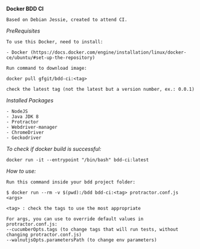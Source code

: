 
**Docker BDD CI**

	Based on Debian Jessie, created to attend CI.

*PreRequisites*
	
	To use this Docker, need to install:
	
	- Docker (https://docs.docker.com/engine/installation/linux/docker-ce/ubuntu/#set-up-the-repository)

	Run command to download image:
	
	docker pull gfgit/bdd-ci:<tag>

	check the latest tag (not the latest but a version number, ex.: 0.0.1)

*Installed Packages*

	- NodeJS
	- Java JDK 8
	- Protractor
	- Webdriver-manager
	- ChromeDriver
	- Geckodriver
	
*To check if docker build is successful:*
	
	docker run -it --entrypoint "/bin/bash" bdd-ci:latest

*How to use:*

	Run this command inside your bdd project folder:
	
	$ docker run --rm -v $(pwd):/bdd bdd-ci:<tag> protractor.conf.js <args>
	
	<tag> : check the tags to use the most appropriate

	For args, you can use to override default values in protractor.conf.js:
	--cucumberOpts.tags (to change tags that will run tests, without changing protractor.conf.js)
	--walnutjsOpts.parametersPath (to change env parameters)
	